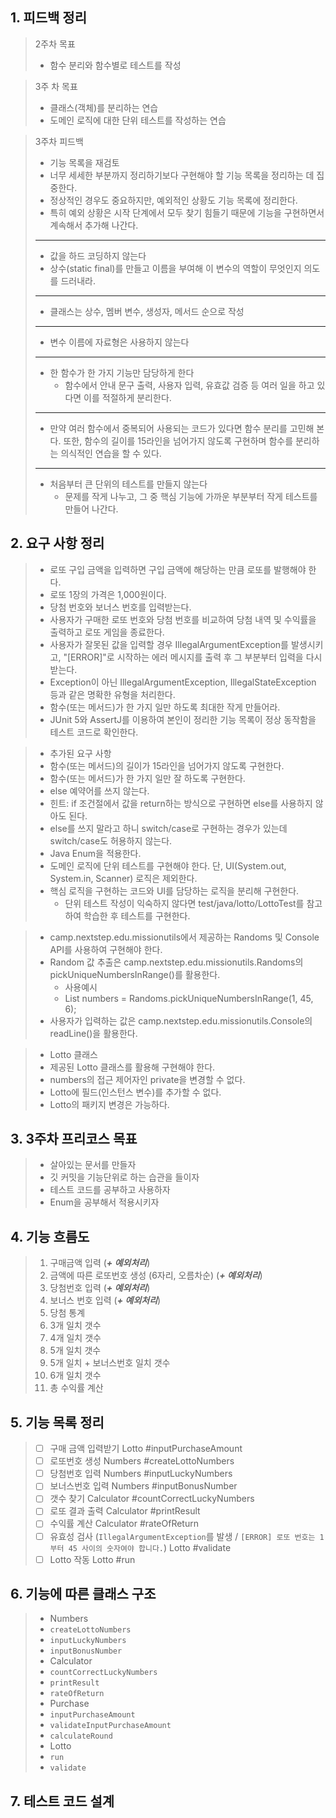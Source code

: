 ## 1. 피드백 정리
> 2주차 목표
>- 함수 분리와 함수별로 테스트를 작성

>3주 차 목표
>- 클래스(객체)를 분리하는 연습
>- 도메인 로직에 대한 단위 테스트를 작성하는 연습

> 3주차 피드백
>- 기능 목록을 재검토
>  - 너무 세세한 부분까지 정리하기보다 구현해야 할 기능 목록을 정리하는 데 집중한다.
   >  - 정상적인 경우도 중요하지만, 예외적인 상황도 기능 목록에 정리한다.
>  - 특히 예외 상황은 시작 단계에서 모두 찾기 힘들기 때문에 기능을 구현하면서 계속해서 추가해 나간다.
>***
>- 값을 하드 코딩하지 않는다
>  - 상수(static final)를 만들고 이름을 부여해 이 변수의 역할이 무엇인지 의도를 드러내라.
>***
>-  클래스는 상수, 멤버 변수, 생성자, 메서드 순으로 작성
>***
> - 변수 이름에 자료형은 사용하지 않는다
>***
> - 한 함수가 한 가지 기능만 담당하게 한다
>   - 함수에서 안내 문구 출력, 사용자 입력, 유효값 검증 등 여러 일을 하고 있다면 이를 적절하게 분리한다.
> ***
> - 만약 여러 함수에서 중복되어 사용되는 코드가 있다면 함수 분리를 고민해 본다. 또한, 함수의 길이를 15라인을 넘어가지 않도록 구현하며 함수를 분리하는 의식적인 연습을 할 수 있다.
> ***
> - 처음부터 큰 단위의 테스트를 만들지 않는다
>   - 문제를 작게 나누고, 그 중 핵심 기능에 가까운 부분부터 작게 테스트를 만들어 나간다.



## 2. 요구 사항 정리
>- 로또 구입 금액을 입력하면 구입 금액에 해당하는 만큼 로또를 발행해야 한다.
>- 로또 1장의 가격은 1,000원이다.
>- 당첨 번호와 보너스 번호를 입력받는다.
>- 사용자가 구매한 로또 번호와 당첨 번호를 비교하여 당첨 내역 및 수익률을 출력하고 로또 게임을 종료한다.
>- 사용자가 잘못된 값을 입력할 경우 IllegalArgumentException를 발생시키고, "[ERROR]"로 시작하는 에러 메시지를 출력 후 그 부분부터 입력을 다시 받는다.
>- Exception이 아닌 IllegalArgumentException, IllegalStateException 등과 같은 명확한 유형을 처리한다.
>- 함수(또는 메서드)가 한 가지 일만 하도록 최대한 작게 만들어라.
>- JUnit 5와 AssertJ를 이용하여 본인이 정리한 기능 목록이 정상 동작함을 테스트 코드로 확인한다.

>- 추가된 요구 사항
>- 함수(또는 메서드)의 길이가 15라인을 넘어가지 않도록 구현한다.
>- 함수(또는 메서드)가 한 가지 일만 잘 하도록 구현한다.
>- else 예약어를 쓰지 않는다.
>  - 힌트: if 조건절에서 값을 return하는 방식으로 구현하면 else를 사용하지 않아도 된다.
>  - else를 쓰지 말라고 하니 switch/case로 구현하는 경우가 있는데 switch/case도 허용하지 않는다.
>- Java Enum을 적용한다.
>- 도메인 로직에 단위 테스트를 구현해야 한다. 단, UI(System.out, System.in, Scanner) 로직은 제외한다.
>  - 핵심 로직을 구현하는 코드와 UI를 담당하는 로직을 분리해 구현한다.
>    - 단위 테스트 작성이 익숙하지 않다면 test/java/lotto/LottoTest를 참고하여 학습한 후 테스트를 구현한다.

>- camp.nextstep.edu.missionutils에서 제공하는 Randoms 및 Console API를 사용하여 구현해야 한다.
>  - Random 값 추출은 camp.nextstep.edu.missionutils.Randoms의 pickUniqueNumbersInRange()를 활용한다.
>    - 사용예시
>    - List<Integer> numbers = Randoms.pickUniqueNumbersInRange(1, 45, 6);
>  - 사용자가 입력하는 값은 camp.nextstep.edu.missionutils.Console의 readLine()을 활용한다.

>- Lotto 클래스
>  - 제공된 Lotto 클래스를 활용해 구현해야 한다.
>  - numbers의 접근 제어자인 private을 변경할 수 없다.
>  - Lotto에 필드(인스턴스 변수)를 추가할 수 없다.
>  - Lotto의 패키지 변경은 가능하다.


## 3. 3주차 프리코스 목표
>- 살아있는 문서를 만들자
>- 깃 커밋을 기능단위로 하는 습관을 들이자
>- 테스트 코드를 공부하고 사용하자
>- Enum을 공부해서 적용시키자


## 4. 기능 흐름도
>1. 구매금액 입력 (***+ 예외처리***)
>2. 금액에 따른 로또번호 생성 (6자리, 오름차순) (***+ 예외처리***)
>3. 당첨번호 입력 (***+ 예외처리***)
>4. 보너스 번호 입력 (***+ 예외처리***)
>5. 당첨 통계
>   1. 3개 일치 갯수
>   2. 4개 일치 갯수
>   3. 5개 일치 갯수
>   4. 5개 일치 + 보너스번호 일치 갯수
>   5. 6개 일치 갯수
>   6. 총 수익률 계산


## 5. 기능 목록 정리
>- [ ] 구매 금액 입력받기 Lotto #inputPurchaseAmount
>- [ ] 로또번호 생성 Numbers #createLottoNumbers
>- [ ] 당첨번호 입력 Numbers #inputLuckyNumbers
>- [ ] 보너스번호 입력 Numbers #inputBonusNumber
>- [ ] 갯수 찾기 Calculator #countCorrectLuckyNumbers
>- [ ] 로또 결과 출력 Calculator #printResult
>- [ ] 수익률 계산 Calculator #rateOfReturn
>- [ ] 유효성 검사 (`IllegalArgumentException`를 발생 / `[ERROR] 로또 번호는 1부터 45 사이의 숫자여야 합니다.`) Lotto #validate
>- [ ] Lotto 작동 Lotto #run

## 6. 기능에 따른 클래스 구조
>- Numbers
>  - `createLottoNumbers`
>  - `inputLuckyNumbers`
>  - `inputBonusNumber`
>- Calculator
>  - `countCorrectLuckyNumbers`
>  - `printResult`
>  - `rateOfReturn`
>- Purchase
>  - `inputPurchaseAmount`
>  - `validateInputPurchaseAmount`
>  - `calculateRound`
>- Lotto
>  - `run`
>  - `validate`

## 7. 테스트 코드 설계


